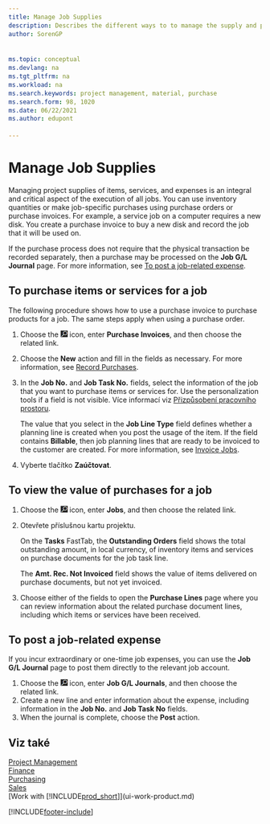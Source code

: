 ```yaml
---
title: Manage Job Supplies
description: Describes the different ways to to manage the supply and purchase of material and services for jobs.
author: SorenGP


ms.topic: conceptual
ms.devlang: na
ms.tgt_pltfrm: na
ms.workload: na
ms.search.keywords: project management, material, purchase
ms.search.form: 98, 1020
ms.date: 06/22/2021
ms.author: edupont

---
```

# Manage Job Supplies
Managing project supplies of items, services, and expenses is an integral and critical aspect of the execution of all jobs. You can use inventory quantities or make job-specific purchases using purchase orders or purchase invoices. For example, a service job on a computer requires a new disk. You create a purchase invoice to buy a new disk and record the job that it will be used on.

If the purchase process does not require that the physical transaction be recorded separately, then a purchase may be processed on the **Job G/L Journal** page. For more information, see [To post a job-related expense](projects-how-manage-project-supplies.md#to-post-a-job-related-expense).

## To purchase items or services for a job
The following procedure shows how to use a purchase invoice to purchase products for a job. The same steps apply when using a purchase order.

1. Choose the ![Lightbulb that opens the Tell Me feature.](media/ui-search/search_small.png "Tell me what you want to do") icon, enter **Purchase Invoices**, and then choose the related link.
2. Choose the **New** action and fill in the fields as necessary. For more information, see [Record Purchases](purchasing-how-record-purchases.md).
3. In the **Job No.** and **Job Task No.** fields, select the information of the job that you want to purchase items or services for. Use the personalization tools if a field is not visible. Více informací viz [Přizpůsobení pracovního prostoru](ui-personalization-user.md).

   The value that you select in the **Job Line Type** field defines whether a planning line is created when you post the usage of the item. If the field contains **Billable**, then job planning lines that are ready to be invoiced to the customer are created. For more information, see [Invoice Jobs](projects-how-invoice-jobs.md).
4. Vyberte tlačítko **Zaúčtovat**.

## To view the value of purchases for a job
1. Choose the ![Lightbulb that opens the Tell Me feature.](media/ui-search/search_small.png "Tell me what you want to do") icon, enter **Jobs**, and then choose the related link.
2. Otevřete příslušnou kartu projektu.

   On the **Tasks** FastTab, the **Outstanding Orders** field shows the total outstanding amount, in local currency, of inventory items and services on purchase documents for the job task line.

   The **Amt. Rec. Not Invoiced** field shows the value of items delivered on purchase documents, but not yet invoiced.
3. Choose either of the fields to open the **Purchase Lines** page where you can review information about the related purchase document lines, including which items or services have been received.

## To post a job-related expense
If you incur extraordinary or one-time job expenses, you can use the **Job G/L Journal** page to post them directly to the relevant job account.

1. Choose the ![Lightbulb that opens the Tell Me feature.](media/ui-search/search_small.png "Tell me what you want to do") icon, enter **Job G/L Journals**, and then choose the related link.
2. Create a new line and enter information about the expense, including information in the **Job No.** and **Job Task No** fields.
3. When the journal is complete, choose the **Post** action.

## Viz také
[Project Management](projects-manage-projects.md)  
[Finance](finance.md)  
[Purchasing](purchasing-manage-purchasing.md)         
[Sales](sales-manage-sales.md)      
[Work with [!INCLUDE[prod_short](includes/prod_short.md)]](ui-work-product.md)


[!INCLUDE[footer-include](includes/footer-banner.md)]
